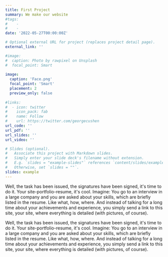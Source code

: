 ```yaml
---
title: First Project
summary: We make our website
#tags:
#    -
#    -
date: '2022-05-27T00:00:00Z'

# Optional external URL for project (replaces project detail page).
external_link: ''

#image:
#  caption: Photo by rawpixel on Unsplash
#  focal_point: Smart
  
image:
  caption: 'Face.png'
  focal_point: 'Smart'
  placement: 2
  preview_only: false
  
#links:
#  - icon: twitter
#    icon_pack: fab
#    name: Follow
#    url: https://twitter.com/georgecushen
url_code: ''
url_pdf: ''
url_slides: ''
url_video: ''

# Slides (optional).
#   Associate this project with Markdown slides.
#   Simply enter your slide deck's filename without extension.
#   E.g. `slides = "example-slides"` references `content/slides/example-slides.md`.
#   Otherwise, set `slides = ""`.
slides: example
---
```


Well, the task has been issued, the signatures have been signed, it's time to do it. Your site-portfolio-resume, it's cool. Imagine: You go to an interview in a large company and you are asked about your skills, which are briefly listed in the resume. Like what, how, where. And instead of talking for a long time about your achievements and experience, you simply send a link to this site, your site, where everything is detailed (with pictures, of course).

Well, the task has been issued, the signatures have been signed, it's time to do it. Your site-portfolio-resume, it's cool. Imagine: You go to an interview in a large company and you are asked about your skills, which are briefly listed in the resume. Like what, how, where. And instead of talking for a long time about your achievements and experience, you simply send a link to this site, your site, where everything is detailed (with pictures, of course).
